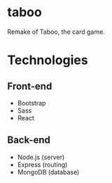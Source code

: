 # taboo
Remake of Taboo, the card game.

# Technologies

## Front-end
- Bootstrap
- Sass
- React

## Back-end
- Node.js (server)
- Express (routing)
- MongoDB (database)
